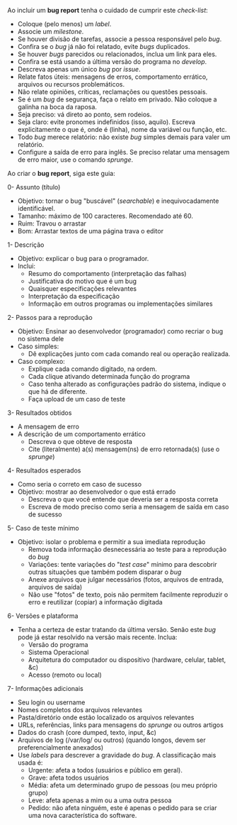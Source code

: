 Ao incluir um **bug report** tenha o cuidado de cumprir este _check-list_:

* Coloque (pelo menos) um _label_.
* Associe um _milestone_.
* Se houver divisão de tarefas, associe a pessoa responsável pelo _bug_.
* Confira se o _bug_ já não foi relatado, evite _bugs_ duplicados.
* Se houver _bugs_ parecidos ou relacionados, inclua um link para eles.
* Confira se está usando a última versão do programa no _develop_.
* Descreva apenas um único _bug_ por _issue_.
* Relate fatos úteis: mensagens de erros, comportamento errático, arquivos ou recursos problemáticos.
* Não relate opiniões, críticas, reclamações ou questões pessoais.
* Se é um _bug_ de segurança, faça o relato em privado. Não coloque a galinha na boca da raposa.
* Seja preciso: vá direto ao ponto, sem rodeios.
* Seja claro: evite pronomes indefinidos (isso, aquilo). Escreva explicitamente o que é, onde é (linha), nome da variável ou função, etc.
* Todo _bug_ merece relatório: não existe _bug_ simples demais para valer um relatório.
* Configure a saída de erro para inglês. Se preciso relatar uma mensagem de erro maior, use o comando _sprunge_.

Ao criar o **bug report**, siga este guia:

0- Assunto (título)
* Objetivo: tornar o bug "buscável" (_searchable_) e inequivocadamente identificável.
* Tamanho: máximo de 100 caracteres. Recomendado até 60.
* Ruim: Travou o arrastar
* Bom: Arrastar textos de uma página trava o editor

1- Descrição
* Objetivo: explicar o bug para o programador.
* Inclui:
    - Resumo do comportamento (interpretação das falhas)
    - Justificativa do motivo que é um bug
    - Quaisquer especificações relevantes
    - Interpretação da especificação
    - Informação em outros programas ou implementações similares

2- Passos para a reprodução
* Objetivo: Ensinar ao desenvolvedor (programador) como recriar o bug no sistema dele
* Caso simples:
    - Dê explicações junto com cada comando real ou operação realizada.
* Caso complexo:
    - Explique cada comando digitado, na ordem.
    - Cada clique ativando determinada função do programa
    - Caso tenha alterado as configurações padrão do sistema, indique o que há de diferente.
    - Faça upload de um caso de teste

3- Resultados obtidos
* A mensagem de erro
* A descrição de um comportamento errático
    - Descreva o que obteve de resposta
    - Cite (literalmente) a(s) mensagem(ns) de erro retornada(s) (use o _sprunge_)

4- Resultados esperados
* Como seria o correto em caso de sucesso
* Objetivo: mostrar ao desenvolvedor o que está errado
    - Descreva o que você entende que deveria ser a resposta correta
    - Escreva de modo preciso como seria a mensagem de saída em caso de sucesso

5- Caso de teste mínimo
* Objetivo: isolar o problema e permitir a sua imediata reprodução
    - Remova toda informação desnecessária ao teste para a reprodução do _bug_
    - Variações: tente variações do "_test case_" mínimo para descobrir outras situações que também podem disparar o _bug_
    - Anexe arquivos que julgar necessários (fotos, arquivos de entrada, arquivos de saída)
    - Não use "fotos" de texto, pois não permitem facilmente reproduzir o erro e reutilizar (copiar) a informação digitada

6- Versões e plataforma
* Tenha a certeza de estar tratando da última versão. Senão este _bug_ pode já estar resolvido na versão mais recente. Inclua:
    - Versão do programa
    - Sistema Operacional
    - Arquitetura do computador ou dispositivo (hardware, celular, tablet, &c)
    - Acesso (remoto ou local)

7- Informações adicionais
* Seu login ou username
* Nomes completos dos arquivos relevantes
* Pasta/diretório onde estão localizado os arquivos relevantes
* URLs, referências, links para mensagens do _sprunge_ ou outros artigos
* Dados do crash (core dumped, texto, input, &c)
* Arquivos de log (/var/log/ ou outros) (quando longos, devem ser preferencialmente anexados)
* Use _labels_ para descrever a gravidade do _bug_. A classificação mais usada é:
    - Urgente: afeta a todos (usuários e público em geral).
    - Grave: afeta todos usuários
    - Média: afeta um determinado grupo de pessoas (ou meu próprio grupo)
    - Leve: afeta apenas a mim ou a uma outra pessoa
    - Pedido: não afeta ninguém, este é apenas o pedido para se criar uma nova característica do software.


